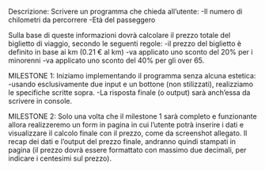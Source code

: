 Descrizione:
Scrivere un programma che chieda all’utente:
    -Il numero di chilometri da percorrere
    -Età del passeggero


Sulla base di queste informazioni dovrà calcolare il prezzo totale del biglietto di viaggio, secondo le seguenti regole:
    -il prezzo del biglietto è definito in base ai km (0.21 € al km)
    -va applicato uno sconto del 20% per i minorenni
    -va applicato uno sconto del 40% per gli over 65.


MILESTONE 1:
Iniziamo implementando il programma senza alcuna estetica: 
    -usando esclusivamente due input e un bottone (non stilizzati), realizziamo le specifiche scritte sopra. 
    -La risposta finale (o output) sarà anch’essa da scrivere in console.


MILESTONE 2:
Solo una volta che il milestone 1 sarà completo e funzionante allora realizzeremo un form in pagina in cui l’utente potrà inserire i dati e visualizzare il calcolo finale con il prezzo, come da screenshot allegato. Il recap dei dati e l’output del prezzo finale, andranno quindi stampati in pagina (il prezzo dovrà essere formattato con massimo due decimali, per indicare i centesimi sul prezzo).